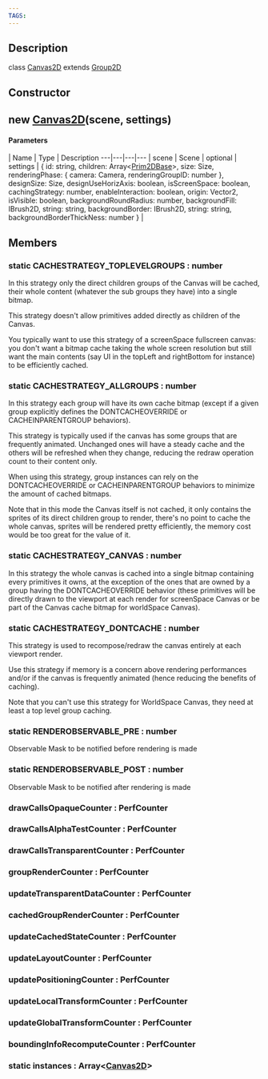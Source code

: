 ```yaml
---
TAGS:
---
```

## Description

class [Canvas2D](/classes/2.0/Canvas2D) extends [Group2D](/classes/2.0/Group2D)



## Constructor

## new [Canvas2D](/classes/2.0/Canvas2D)(scene, settings)



#### Parameters
 | Name | Type | Description
---|---|---|---
 | scene | Scene | 
optional | settings | { id: string,  children: Array&lt;[Prim2DBase](/classes/2.0/Prim2DBase)&gt;,  size: Size,  renderingPhase: { camera: Camera,  renderingGroupID: number },  designSize: Size,  designUseHorizAxis: boolean,  isScreenSpace: boolean,  cachingStrategy: number,  enableInteraction: boolean,  origin: Vector2,  isVisible: boolean,  backgroundRoundRadius: number,  backgroundFill: IBrush2D,  string: string,  backgroundBorder: IBrush2D,  string: string,  backgroundBorderThickNess: number } | 
## Members

### static CACHESTRATEGY_TOPLEVELGROUPS : number

In this strategy only the direct children groups of the Canvas will be cached, their whole content (whatever the sub groups they have) into a single bitmap.

This strategy doesn't allow primitives added directly as children of the Canvas.

You typically want to use this strategy of a screenSpace fullscreen canvas: you don't want a bitmap cache taking the whole screen resolution but still want the main contents (say UI in the topLeft and rightBottom for instance) to be efficiently cached.

### static CACHESTRATEGY_ALLGROUPS : number

In this strategy each group will have its own cache bitmap (except if a given group explicitly defines the DONTCACHEOVERRIDE or CACHEINPARENTGROUP behaviors).

This strategy is typically used if the canvas has some groups that are frequently animated. Unchanged ones will have a steady cache and the others will be refreshed when they change, reducing the redraw operation count to their content only.

When using this strategy, group instances can rely on the DONTCACHEOVERRIDE or CACHEINPARENTGROUP behaviors to minimize the amount of cached bitmaps.

Note that in this mode the Canvas itself is not cached, it only contains the sprites of its direct children group to render, there's no point to cache the whole canvas, sprites will be rendered pretty efficiently, the memory cost would be too great for the value of it.

### static CACHESTRATEGY_CANVAS : number

In this strategy the whole canvas is cached into a single bitmap containing every primitives it owns, at the exception of the ones that are owned by a group having the DONTCACHEOVERRIDE behavior (these primitives will be directly drawn to the viewport at each render for screenSpace Canvas or be part of the Canvas cache bitmap for worldSpace Canvas).

### static CACHESTRATEGY_DONTCACHE : number

This strategy is used to recompose/redraw the canvas entirely at each viewport render.

Use this strategy if memory is a concern above rendering performances and/or if the canvas is frequently animated (hence reducing the benefits of caching).

Note that you can't use this strategy for WorldSpace Canvas, they need at least a top level group caching.

### static RENDEROBSERVABLE_PRE : number

Observable Mask to be notified before rendering is made

### static RENDEROBSERVABLE_POST : number

Observable Mask to be notified after rendering is made

### drawCallsOpaqueCounter : PerfCounter



### drawCallsAlphaTestCounter : PerfCounter



### drawCallsTransparentCounter : PerfCounter



### groupRenderCounter : PerfCounter



### updateTransparentDataCounter : PerfCounter



### cachedGroupRenderCounter : PerfCounter



### updateCachedStateCounter : PerfCounter



### updateLayoutCounter : PerfCounter



### updatePositioningCounter : PerfCounter



### updateLocalTransformCounter : PerfCounter



### updateGlobalTransformCounter : PerfCounter



### boundingInfoRecomputeCounter : PerfCounter



### static instances : Array&lt;[Canvas2D](/classes/2.0/Canvas2D)&gt;



